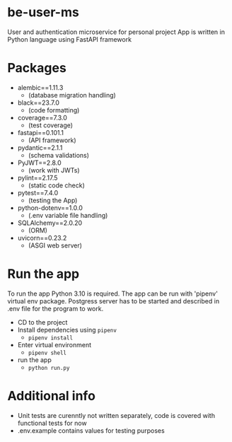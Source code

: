 # be-user-ms
User and authentication microservice for personal project
App is written in Python language using FastAPI framework

# Packages
- alembic==1.11.3
  - (database migration handling)
- black==23.7.0        
  - (code formatting)
- coverage==7.3.0      
  - (test coverage)
- fastapi==0.101.1     
  - (API framework)
- pydantic==2.1.1      
  - (schema validations)
- PyJWT==2.8.0         
  - (work with JWTs)
- pylint==2.17.5       
  - (static code check)
- pytest==7.4.0        
  - (testing the App)
- python-dotenv==1.0.0 
  - (.env variable file handling)
- SQLAlchemy==2.0.20   
  - (ORM)
- uvicorn==0.23.2      
  - (ASGI web server)

# Run the app
To run the app Python 3.10 is required. The app can be run with 'pipenv' virtual env package.
Postgress server has to be started and described in .env file for the program to work.

- CD to the project
- Install dependencies using `pipenv`
  - `pipenv install`
- Enter virtual environment
  - `pipenv shell`
- run the app
  - `python run.py`

# Additional info
- Unit tests are curenntly not written separately, code is covered with functional tests for now
- .env.example contains values for testing purposes
